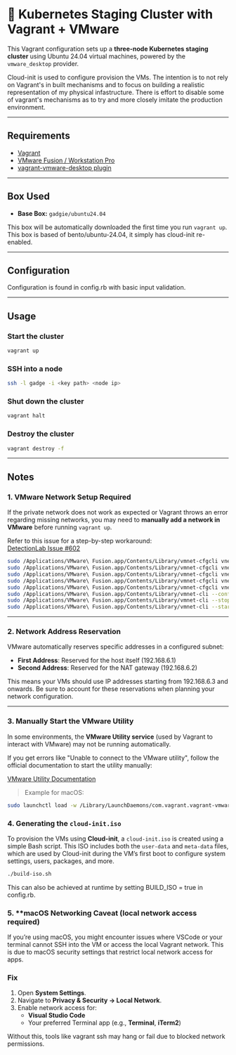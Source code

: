 # 🧪 Kubernetes Staging Cluster with Vagrant + VMware

This Vagrant configuration sets up a **three-node Kubernetes staging cluster** using Ubuntu 24.04 virtual machines, powered by the `vmware_desktop` provider.

Cloud-init is used to configure provision the VMs. The intention is to not rely on Vagrant's in built mechanisms and to focus on building a realistic representation of my physical infastructure. There is effort to disable some of vagrant's mechanisms as to try and more closely imitate the production environment.

---

## Requirements

- [Vagrant](https://www.vagrantup.com/)
- [VMware Fusion / Workstation Pro](https://www.vmware.com/products/workstation-pro.html)
- [vagrant-vmware-desktop plugin](https://developer.hashicorp.com/vagrant/docs/providers/vmware/desktop)

---

## Box Used

- **Base Box:** `gadgie/ubuntu24.04`

This box will be automatically downloaded the first time you run `vagrant up`. This box is based of bento/ubuntu-24.04, it simply has cloud-init re-enabled.

---

## Configuration

Configuration is found in config.rb with basic input validation.

---

## Usage

### Start the cluster

```bash
vagrant up
```

### SSH into a node

```bash
ssh -l gadge -i <key path> <node ip>
```

### Shut down the cluster

```bash
vagrant halt
```

### Destroy the cluster

```bash
vagrant destroy -f
```

---

## Notes

### 1. **VMware Network Setup Required**

If the private network does not work as expected or Vagrant throws an error regarding missing networks, you may need to **manually add a network in VMware** before running `vagrant up`.

Refer to this issue for a step-by-step workaround:  
[DetectionLab Issue #602](https://github.com/clong/DetectionLab/issues/602)

```bash
sudo /Applications/VMware\ Fusion.app/Contents/Library/vmnet-cfgcli vnetcfgadd VNET_3_DHCP no
sudo /Applications/VMware\ Fusion.app/Contents/Library/vmnet-cfgcli vnetcfgadd VNET_3_NAT yes
sudo /Applications/VMware\ Fusion.app/Contents/Library/vmnet-cfgcli vnetcfgadd VNET_3_HOSTONLY_SUBNET 192.168.6.0
sudo /Applications/VMware\ Fusion.app/Contents/Library/vmnet-cfgcli vnetcfgadd VNET_3_HOSTONLY_NETMASK 255.255.255.224
sudo /Applications/VMware\ Fusion.app/Contents/Library/vmnet-cfgcli vnetcfgadd VNET_3_VIRTUAL_ADAPTER yes
sudo /Applications/VMware\ Fusion.app/Contents/Library/vmnet-cli --configure
sudo /Applications/VMware\ Fusion.app/Contents/Library/vmnet-cli --stop
sudo /Applications/VMware\ Fusion.app/Contents/Library/vmnet-cli --start
```

---

### 2. Network Address Reservation

VMware automatically reserves specific addresses in a configured subnet:

- **First Address**: Reserved for the host itself (192.168.6.1)
- **Second Address**: Reserved for the NAT gateway (192.168.6.2)

This means your VMs should use IP addresses starting from 192.168.6.3 and onwards. Be sure to account for these reservations when planning your network configuration.

---

### 3. **Manually Start the VMware Utility**

In some environments, the **VMware Utility service** (used by Vagrant to interact with VMware) may not be running automatically.

If you get errors like "Unable to connect to the VMware utility", follow the official documentation to start the utility manually:

[VMware Utility Documentation](https://developer.hashicorp.com/vagrant/docs/providers/vmware/vagrant-vmware-utility)

> Example for macOS:

```bash
sudo launchctl load -w /Library/LaunchDaemons/com.vagrant.vagrant-vmware-utility.plist
```

### 4. **Generating the `cloud-init.iso`**

To provision the VMs using **Cloud-init**, a `cloud-init.iso` is created using a simple Bash script. This ISO includes both the `user-data` and `meta-data` files, which are used by Cloud-init during the VM’s first boot to configure system settings, users, packages, and more.

```bash
./build-iso.sh
```

This can also be achieved at runtime by setting BUILD_ISO = true in config.rb.

### 5. **macOS Networking Caveat (local network access required)

If you’re using macOS, you might encounter issues where VSCode or your terminal cannot SSH into the VM or access the local Vagrant network. This is due to macOS security settings that restrict local network access for apps.

### Fix

1. Open **System Settings**.
2. Navigate to **Privacy & Security → Local Network**.
3. Enable network access for:
    - **Visual Studio Code**
    - Your preferred Terminal app (e.g., **Terminal**, **iTerm2**)

Without this, tools like vagrant ssh may hang or fail due to blocked network permissions.
